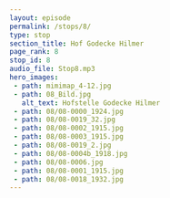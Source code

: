 ```yaml
---
layout: episode
permalink: /stops/8/
type: stop
section_title: Hof Godecke Hilmer
page_rank: 8
stop_id: 8
audio_file: Stop8.mp3
hero_images:
 - path: mimimap_4-12.jpg
 - path: 08_Bild.jpg
   alt_text: Hofstelle Godecke Hilmer
 - path: 08/08-0000_1924.jpg
 - path: 08/08-0019_32.jpg
 - path: 08/08-0002_1915.jpg
 - path: 08/08-0003_1915.jpg
 - path: 08/08-0019_2.jpg
 - path: 08/08-0004b_1918.jpg
 - path: 08/08-0006.jpg
 - path: 08/08-0001_1915.jpg
 - path: 08/08-0018_1932.jpg
---
```

